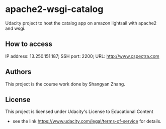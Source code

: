 # apache2-wsgi-catalog
Udacity project to host the catalog app on amazon lightsail with apache2 and wsgi.

## How to access

IP address: 13.250.151.187;
SSH port: 2200;
URL: http://www.cspectra.com

## Authors

This project is the course work done by Shangyan Zhang.

## License

This project is licensed under Udacity's License to Educational Content 
- see the link https://www.udacity.com/legal/terms-of-service for details.


